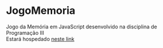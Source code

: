 # JogoMemoria
Jogo da Memória em JavaScript desenvolvido na disciplina de Programação III<br>
Estará hospedado <a href="http://rafacasa30.ddns.net/trabalhos/memoria">neste link</a>
